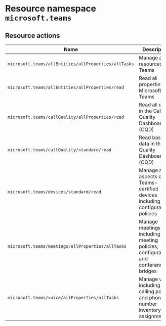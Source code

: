 # Resource namespace `microsoft.teams`
## Resource actions
|Name|Description|Privileged|
|-|-|-|
|`microsoft.teams/allEntities/allProperties/allTasks`|Manage all resources in Teams|False|
|`microsoft.teams/allEntities/allProperties/read`|Read all properties of Microsoft Teams|False|
|`microsoft.teams/callQuality/allProperties/read`|Read all data in the Call Quality Dashboard (CQD)|False|
|`microsoft.teams/callQuality/standard/read`|Read basic data in the Call Quality Dashboard (CQD)|False|
|`microsoft.teams/devices/standard/read`|Manage all aspects of Teams-certified devices including configuration policies|False|
|`microsoft.teams/meetings/allProperties/allTasks`|Manage meetings including meeting policies, configurations, and conference bridges|False|
|`microsoft.teams/voice/allProperties/allTasks`|Manage voice including calling policies and phone number inventory and assignment|False|
